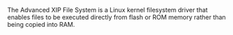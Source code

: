 The Advanced XIP File System is a Linux kernel filesystem driver that enables files to be executed directly from flash or ROM memory rather than being copied into RAM.
